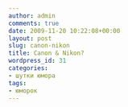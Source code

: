 ```yaml
---
author: admin
comments: true
date: 2009-11-20 10:22:08+00:00
layout: post
slug: canon-nikon
title: Canon & Nikon?
wordpress_id: 31
categories:
- шутки юмора
tags:
- юморок
---
```



